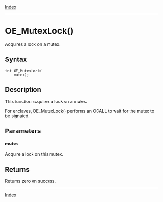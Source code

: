 [Index](index.md)

---
# OE_MutexLock()

Acquires a lock on a mutex.

## Syntax

    int OE_MutexLock(
        mutex);
## Description 

This function acquires a lock on a mutex.

For enclaves, OE_MutexLock() performs an OCALL to wait for the mutex to be signaled.



## Parameters

#### mutex

Acquire a lock on this mutex.

## Returns

Returns zero on success.

---
[Index](index.md)

